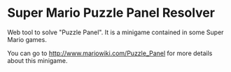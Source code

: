# Super Mario Puzzle Panel Resolver

Web tool to solve "Puzzle Panel". It is a minigame contained in some Super Mario games.

You can go to http://www.mariowiki.com/Puzzle_Panel for more details about this minigame.
